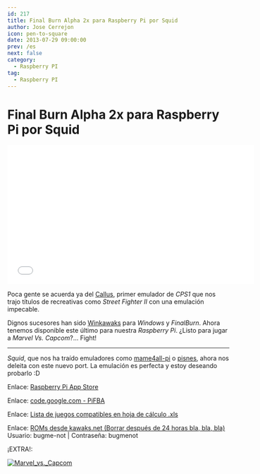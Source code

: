 ```yaml
---
id: 217
title: Final Burn Alpha 2x para Raspberry Pi por Squid
author: Jose Cerrejon
icon: pen-to-square
date: 2013-07-29 09:00:00
prev: /es
next: false
category:
  - Raspberry PI
tag:
  - Raspberry PI
---
```


# Final Burn Alpha 2x para Raspberry Pi por Squid

<iframe width="560" height="315" src="//www.youtube.com/embed/BB7RufWCxoY" frameborder="0" allowfullscreen></iframe>

Poca gente se acuerda ya del [Callus](http://www.retrogames.com/callus.html), primer emulador de *CPS1* que nos trajo títulos de recreativas como *Street Fighter II* con una emulación impecable. 

Dignos sucesores han sido [Winkawaks](http://cps2shock.emu-france.info/) para *Windows* y *FinalBurn*. Ahora tenemos disponible este último para nuestra *Raspberry Pi*. ¿Listo para jugar a *Marvel Vs. Capcom*?... Fight!

- - -
*Squid*, que nos ha traído emuladores como [mame4all-pi](https://code.google.com/p/mame4all-pi/) o [pisnes](https://code.google.com/p/pisnes/), ahora nos deleita con este nuevo port. La emulación es perfecta y estoy deseando probarlo :D

Enlace: [Raspberry Pi App Store](http://store.raspberrypi.com/projects/pifba)

Enlace: [code.google.com - PiFBA](https://code.google.com/p/pifba/)

Enlace: [Lista de juegos compatibles en hoja de cálculo .xls](http://www.denki-den.com/tmp/retroarch-wii/fba_compat_list.xls)

Enlace: [ROMs desde kawaks.net (Borrar después de 24 horas bla, bla, bla)](http://www.kawaks.net/index.html) Usuario: bugme-not | Contraseña: bugmenot

¡EXTRA!:

<a href="http://coolrom.com/roms/cps2/352/Marvel_vs._Capcom_-_Clash_of_Super_Heroes.php">![Marvel_vs._Capcom](/images/2013/07/marvelvscapcom.jpg "¡Descarga y juega Marvel vs. Capcom - Clash of Super Heroes!")</a>